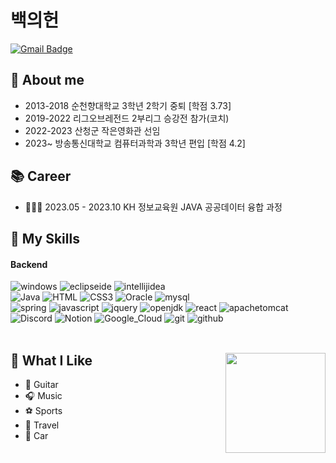 # 백의헌
[![Gmail Badge](https://img.shields.io/badge/Gmail-D14836?style=flat&logo=Gmail&logoColor=white)](mailto:qordmlgjs1@gmail.com)
<br>


<div>

## 📝 About me

- 2013-2018 순천향대학교 3학년 2학기 중퇴 [학점 3.73]
- 2019-2022 리그오브레전드 2부리그 승강전 참가(코치)
- 2022-2023 산청군 작은영화관 선임
- 2023~     방송통신대학교 컴퓨터과학과 3학년 편입 [학점 4.2]
</div>

<div>

## 📚 Career
- 🧑🏻‍💻 2023.05 - 2023.10 KH 정보교육원 JAVA 공공데이터 융합 과정
</div>
  
## 💪 My Skills
#### Backend
<div>   
  <div>
  <img src="https://img.shields.io/badge/windows-0078D4?style=flat&logo=windows&logoColor=white" alt="windows">

  <img src="https://img.shields.io/badge/eclipseide-2C2255?style=flat&logo=eclipseide&logoColor=white" alt="eclipseide">
  <img src="https://img.shields.io/badge/Visual_Studio_Code-0078D4?style=flat&logo=visual%20studio%20code&logoColor=white" alt="intellijidea">

</div>

<div>

  <img src="https://img.shields.io/badge/Java-ED8B00?style=flat&logo=Java&logoColor=white" alt="Java"> 
  <img src="https://img.shields.io/badge/HTML5-E34F26?style=flat&logo=HTML5&logoColor=white" alt="HTML">
  <img src="https://img.shields.io/badge/CSS3-1572B6?style=flat&logo=CSS3&logoColor=white" alt="CSS3">
  <img src="https://img.shields.io/badge/Oracle-F80000?style=flat&logo=Oracle&logoColor=white" alt="Oracle">
  <img src="https://img.shields.io/badge/mysql-4479A1?style=flat&logo=mysql&logoColor=white" alt="mysql">

</div>

<div>


  <img src="https://img.shields.io/badge/spring-6DB33F?style=flat&logo=spring&logoColor=white" alt="spring">
  <img src="https://img.shields.io/badge/javascript-F7DF1E?style=flat&logo=javascript&logoColor=white" alt="javascript">
  <img src="https://img.shields.io/badge/jquery-0769AD?style=flat&logo=jquery&logoColor=white" alt="jquery">
  <img src="https://img.shields.io/badge/openjdk-437291?style=flat&logo=openjdk&logoColor=white" alt="openjdk">  
  <img src="https://img.shields.io/badge/React-61DAFB?style=flat&logo=React&logoColor=white" alt="react">
  <img src="https://img.shields.io/badge/apachetomcat-F8DC75?style=flat&logo=apachetomcat&logoColor=white" alt="apachetomcat">  

</div>

<div>
  
  <img src="https://img.shields.io/badge/Discord-7289DA?style=flat&logo=Discord&logoColor=white" alt="Discord">
  <img src="https://img.shields.io/badge/Notion-000000?style=flat&logo=Notion&logoColor=white" alt="Notion">
  <img src="https://img.shields.io/badge/Google_Cloud-4285F4?style=flat&logo=googlecloud&logoColor=white" alt="Google_Cloud">
  <img src="https://img.shields.io/badge/git-F05032?style=flat&logo=git&logoColor=white" alt="git">
  <img src="https://img.shields.io/badge/github-181717?style=flat&logo=github&logoColor=white" alt="github">  

</div>
</div>

<br>

<div>
<img align='right' src="https://github-readme-stats-psi-self.vercel.app/api?username=BaekUiHeon&show_icons=true&theme=tokyonight&count_private=true" height="160">


## 🤩 What I Like

- 🥁 Guitar
- 🎧 Music   
- ⚽ Sports
- 🛫 Travel
- 🚗 Car   
</div>
